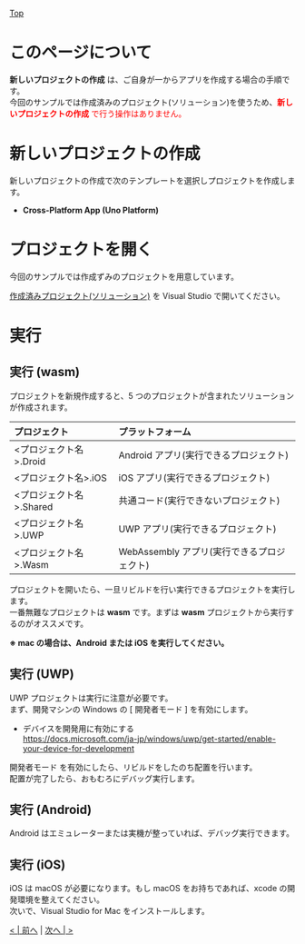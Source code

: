 [Top](./top.md)  

# このページについて

**新しいプロジェクトの作成** は、ご自身が一からアプリを作成する場合の手順です。  
今回のサンプルでは作成済みのプロジェクト(ソリューション)を使うため、<span style="color: red;">**新しいプロジェクトの作成** で行う操作はありません。</span>

# 新しいプロジェクトの作成

新しいプロジェクトの作成で次のテンプレートを選択しプロジェクトを作成します。

- **Cross-Platform App (Uno Platform)**

# プロジェクトを開く

今回のサンプルでは作成ずみのプロジェクトを用意しています。  

[作成済みプロジェクト(ソリューション)](../src/template/UnoApp1/) を Visual Studio で開いてください。

# 実行
## 実行 (wasm)

プロジェクトを新規作成すると、5 つのプロジェクトが含まれたソリューションが作成されます。

| プロジェクト | プラットフォーム |
|:-|:-|
| <プロジェクト名>.Droid | Android アプリ(実行できるプロジェクト) |
| <プロジェクト名>.iOS | iOS アプリ(実行できるプロジェクト) |
| <プロジェクト名>.Shared | 共通コード(実行できないプロジェクト) |
| <プロジェクト名>.UWP | UWP アプリ(実行できるプロジェクト) |
| <プロジェクト名>.Wasm | WebAssembly アプリ(実行できるプロジェクト) |

プロジェクトを開いたら、一旦リビルドを行い実行できるプロジェクトを実行します。  
一番無難なプロジェクトは **wasm** です。まずは **wasm** プロジェクトから実行するのがオススメです。  

**※ mac の場合は、Android または iOS を実行してください。**  

## 実行 (UWP)

UWP プロジェクトは実行に注意が必要です。  
まず、開発マシンの Windows の [ 開発者モード ] を有効にします。

- デバイスを開発用に有効にする  
https://docs.microsoft.com/ja-jp/windows/uwp/get-started/enable-your-device-for-development

開発者モード を有効にしたら、リビルドをしたのち配置を行います。  
配置が完了したら、おもむろにデバッグ実行します。

## 実行 (Android)  
Android はエミュレーターまたは実機が整っていれば、デバッグ実行できます。

## 実行 (iOS)
iOS は macOS が必要になります。もし macOS をお持ちであれば、xcode の開発環境を整えてください。  
次いで、Visual Studio for Mac をインストールします。  

[< | 前へ](./textbook1.md) | [次へ | >](./textbook3.md)
